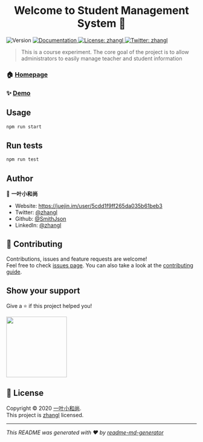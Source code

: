 <h1 align="center">Welcome to Student Management System 👋</h1>
<p>
  <img alt="Version" src="https://img.shields.io/badge/version-0.0.1-blue.svg?cacheSeconds=2592000" />
  <a href="none" target="_blank">
    <img alt="Documentation" src="https://img.shields.io/badge/documentation-yes-brightgreen.svg" />
  </a>
  <a href="none" target="_blank">
    <img alt="License: zhangl" src="https://img.shields.io/badge/License-zhangl-yellow.svg" />
  </a>
  <a href="https://twitter.com/zhangl" target="_blank">
    <img alt="Twitter: zhangl" src="https://img.shields.io/twitter/follow/zhangl.svg?style=social" />
  </a>
</p>

> This is a course experiment. The core goal of the project is to allow administrators to easily manage teacher and student information

### 🏠 [Homepage](none)

### ✨ [Demo](none)

## Usage

```sh
npm run start
```

## Run tests

```sh
npm run test
```

## Author

👤 **一叶小和尚**

* Website: https://juejin.im/user/5cdd1f9ff265da035b61beb3
* Twitter: [@zhangl](https://twitter.com/zhangl)
* Github: [@SmithJson](https://github.com/SmithJson)
* LinkedIn: [@zhangl](https://linkedin.com/in/zhangl)

## 🤝 Contributing

Contributions, issues and feature requests are welcome!<br />Feel free to check [issues page](none). You can also take a look at the [contributing guide](none).

## Show your support

Give a ⭐️ if this project helped you!

<a href="https://www.patreon.com/zhangl">
  <img src="https://c5.patreon.com/external/logo/become_a_patron_button@2x.png" width="160">
</a>

## 📝 License

Copyright © 2020 [一叶小和尚](https://github.com/SmithJson).<br />
This project is [zhangl](none) licensed.

***
_This README was generated with ❤️ by [readme-md-generator](https://github.com/kefranabg/readme-md-generator)_
